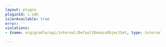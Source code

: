 ```yaml
---
layout: plugin
pluginId: i.sdk
isJarAvailable: true
error: ''
violations:
- {name: org/gradle/api/internal/DefaultDomainObjectSet, type: internal-api-usage}

---
```

